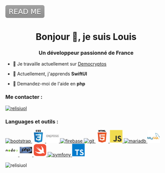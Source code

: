 <p align="left">
    <a href="https://github.com/relisiuol/relisiuol/blob/main/README-fr.md">
        <img src="https://raw.githubusercontent.com/relisiuol/relisiuol/main/assets/images/README.svg" alt="READ ME" />
    </a>
</p>

<h1 align="center">Bonjour 👋, je suis Louis</h1>
<h3 align="center">Un développeur passionné de France</h3>

- 🔭 Je travaille actuellement sur [Democryptos](https://apps.apple.com/app/id1562129035)

- 🌱 Actuellement, j'apprends **SwiftUI**

- 💬 Demandez-moi de l'aide en **php**

<h3 align="left">Me contacter :</h3>
<p align="left">
    <a href="https://twitter.com/relisiuol" target="blank">
        <img src="https://raw.githubusercontent.com/relisiuol/relisiuol/main/assets/relisiuol.svg" alt="relisiuol" />
    </a>
</p>

<h3 align="left">Languages et outils :</h3>
<p align="left">
    <a href="https://getbootstrap.com" target="_blank" rel="noreferrer">
        <img src="https://raw.githubusercontent.com/relisiuol/relisiuol/main/assets/bootstrap.svg" alt="bootstrap" width="40" height="40"/>
    </a>
    <a href="https://www.w3schools.com/css/" target="_blank" rel="noreferrer">
        <img src="https://raw.githubusercontent.com/devicons/devicon/master/icons/css3/css3-original-wordmark.svg" alt="css3" width="40" height="40"/>
    </a>
    <a href="https://expressjs.com" target="_blank" rel="noreferrer">
        <img src="https://raw.githubusercontent.com/devicons/devicon/master/icons/express/express-original-wordmark.svg" alt="express" width="40" height="40"/>
    </a>
    <a href="https://firebase.google.com/" target="_blank" rel="noreferrer">
        <img src="https://www.vectorlogo.zone/logos/firebase/firebase-icon.svg" alt="firebase" width="40" height="40"/>
    </a>
    <a href="https://git-scm.com/" target="_blank" rel="noreferrer">
        <img src="https://www.vectorlogo.zone/logos/git-scm/git-scm-icon.svg" alt="git" width="40" height="40"/>
    </a>
    <a href="https://www.w3.org/html/" target="_blank" rel="noreferrer">
        <img src="https://raw.githubusercontent.com/devicons/devicon/master/icons/html5/html5-original-wordmark.svg" alt="html5" width="40" height="40"/>
    </a>
    <a href="https://developer.mozilla.org/en-US/docs/Web/JavaScript" target="_blank" rel="noreferrer">
        <img src="https://raw.githubusercontent.com/devicons/devicon/master/icons/javascript/javascript-original.svg" alt="javascript" width="40" height="40"/>
    </a>
    <a href="https://mariadb.org/" target="_blank" rel="noreferrer">
        <img src="https://www.vectorlogo.zone/logos/mariadb/mariadb-icon.svg" alt="mariadb" width="40" height="40"/>
    </a>
    <a href="https://www.mysql.com/" target="_blank" rel="noreferrer">
        <img src="https://raw.githubusercontent.com/devicons/devicon/master/icons/mysql/mysql-original-wordmark.svg" alt="mysql" width="40" height="40"/>
    </a>
    <a href="https://nodejs.org" target="_blank" rel="noreferrer">
        <img src="https://raw.githubusercontent.com/devicons/devicon/master/icons/nodejs/nodejs-original-wordmark.svg" alt="nodejs" width="40" height="40"/>
    </a>
    <a href="https://www.php.net" target="_blank" rel="noreferrer">
        <img src="https://raw.githubusercontent.com/devicons/devicon/master/icons/php/php-original.svg" alt="php" width="40" height="40"/>
    </a>
    <a href="https://developer.apple.com/swift/" target="_blank" rel="noreferrer">
        <img src="https://raw.githubusercontent.com/devicons/devicon/master/icons/swift/swift-original.svg" alt="swift" width="40" height="40"/>
    </a>
    <a href="https://symfony.com" target="_blank" rel="noreferrer">
        <img src="https://symfony.com/logos/symfony_black_03.svg" alt="symfony" width="40" height="40"/>
    </a>
    <a href="https://www.typescriptlang.org/" target="_blank" rel="noreferrer">
        <img src="https://raw.githubusercontent.com/devicons/devicon/master/icons/typescript/typescript-original.svg" alt="typescript" width="40" height="40"/>
    </a>
</p>

<p><img align="center" src="https://github-readme-stats.vercel.app/api?username=relisiuol&show_icons=true&locale=fr" alt="relisiuol" /></p>
